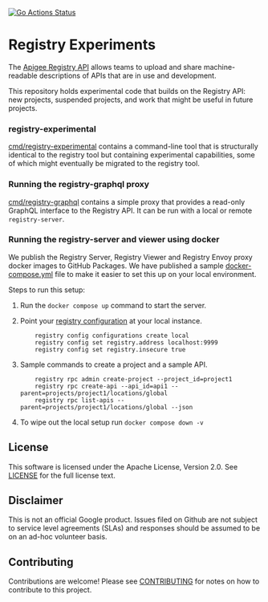 [![Go Actions Status](https://github.com/apigee/registry-experimental/workflows/Go/badge.svg)](https://github.com/apigee/registry-experimental/actions)

# Registry Experiments

The [Apigee Registry API](https://github.com/apigee/registry) allows teams to
upload and share machine-readable descriptions of APIs that are in use and
development.

This repository holds experimental code that builds on the Registry API: new
projects, suspended projects, and work that might be useful in future projects.

### registry-experimental

[cmd/registry-experimental](cmd/registry-experimental) contains a command-line
tool that is structurally identical to the registry tool but containing
experimental capabilities, some of which might eventually be migrated to the
registry tool.

### Running the registry-graphql proxy

[cmd/registry-graphql](cmd/registry-graphql) contains a simple proxy that
provides a read-only GraphQL interface to the Registry API. It can be run with
a local or remote `registry-server`.

### Running the registry-server and viewer using docker

We publish the Registry Server, Registry Viewer and Registry Envoy proxy docker
images to GitHub Packages. We have published a sample
[docker-compose.yml](docker-compose.yml) file to make it easier to set this up
on your local environment.

Steps to run this setup:

1. Run the `docker compose up` command to start the server.

2. Point your [registry configuration](https://github.com/apigee/registry/wiki/registry-config)
   at your local instance.
   ```shell
       registry config configurations create local
       registry config set registry.address localhost:9999
       registry config set registry.insecure true
   ```

3. Sample commands to create a project and a sample API.
   ```shell
       registry rpc admin create-project --project_id=project1
       registry rpc create-api --api_id=api1 --parent=projects/project1/locations/global
       registry rpc list-apis --parent=projects/project1/locations/global --json
   ```

6. To wipe out the local setup run `docker compose down -v`

## License

This software is licensed under the Apache License, Version 2.0. See
[LICENSE](LICENSE) for the full license text.

## Disclaimer

This is not an official Google product. Issues filed on Github are not subject
to service level agreements (SLAs) and responses should be assumed to be on an
ad-hoc volunteer basis.

## Contributing

Contributions are welcome! Please see [CONTRIBUTING](CONTRIBUTING.md) for notes
on how to contribute to this project.
